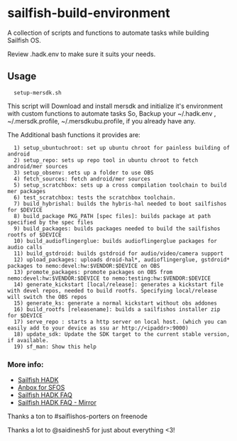 # sailfish-build-environment

A collection of scripts and functions to automate tasks while building Sailfish OS.

Review .hadk.env to make sure it suits your needs.

## Usage

```
  setup-mersdk.sh 
```

This script will Download and install mersdk and initialize it's environment with custom functions to automate tasks
So, Backup your ~/.hadk.env , ~/.mersdk.profile, ~/.mersdkubu.profile, if you already have any.

The Additional bash functions it provides are:

```
  1) setup_ubuntuchroot: set up ubuntu chroot for painless building of android
  2) setup_repo: sets up repo tool in ubuntu chroot to fetch android/mer sources
  3) setup_obsenv: sets up a folder to use OBS
  4) fetch_sources: fetch android/mer sources
  5) setup_scratchbox: sets up a cross compilation toolchain to build mer packages
  6) test_scratchbox: tests the scratchbox toolchain.
  7) build_hybrishal: builds the hybris-hal needed to boot sailfishos for $DEVICE
  8) build_package PKG_PATH [spec files]: builds package at path specified by the spec files
  9) build_packages: builds packages needed to build the sailfishos rootfs of $DEVICE
  10) build_audioflingerglue: builds audioflingerglue packages for audio calls
  11) build_gstdroid: builds gstdroid for audio/video/camera support
  12) upload_packages: uploads droid-hal*, audioflingerglue, gstdroid* packages to nemo:devel:hw:$VENDOR:$DEVICE on OBS
  13) promote_packages: promote packages on OBS from nemo:devel:hw:$VENDOR:$DEVICE to nemo:testing:hw:$VENDOR:$DEVICE
  14) generate_kickstart [local/release]: generates a kickstart file with devel repos, needed to build rootfs. Specifying local/release will switch the OBS repos
  15) generate_ks: generate a normal kickstart without obs addones
  16) build_rootfs [releasename]: builds a sailfishos installer zip for $DEVICE
  17) serve_repo : starts a http server on local host. (which you can easily add to your device as ssu ar http://<ipaddr>:9000)
  18) update_sdk: Update the SDK target to the current stable version, if available.
  19) sf_man: Show this help
```

### More info:

* [Sailfish HADK](https://sailfishos.org/develop/hadk/)
* [Anbox for SFOS](https://public.etherpad-mozilla.org/p/anbox-sailfishos)
* [Sailfish HADK FAQ](https://public.etherpad-mozilla.org/p/faq-hadk)
* [Sailfish HADK FAQ - Mirror](https://raw.githubusercontent.com/r0kk3rz/hadk-docs/master/hadk-faq.md)

Thanks a ton to #saiflishos-porters on freenode

Thanks a lot to @saidinesh5 for just about everything <3!
